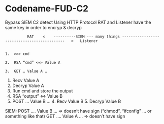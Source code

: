 # Codename-FUD-C2
Bypass SIEM C2 detect
Using HTTP Protocol
RAT and Listener have the same key in order to encryp & decryp

              RAT    <    ----------SIEM --- many things --------------------------------------------   >   Listener
                                                                                                            
                                                                                                            1.	>>> cmd
                                                                                                            2.	RSA “cmd” <=> Value A
                                                                                                            3.	GET … Value A …
1.	Recv Value A
2.	Decryp Value A 
3.	Run cmd and store the output
4.	RSA “output” <=> Value B
5.	POST … Value B …
                                                                                                            4.	Recv Value B
                                                                                                            5.	Decryp Value B

SIEM:
POST …. Value B … => doesn’t have sign (“chmod”, “ifconfig” … or something like that)
GET …. Value A … => doesn’t have sign
